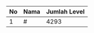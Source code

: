 | No | Nama            | Jumlah Level |
|----|-----------------|--------------|
| 1  | #    |    4293        |
